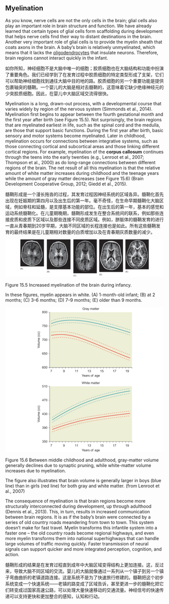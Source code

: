 ## Myelination

As you know, nerve cells are not the only cells in the brain; glial cells also play an important role in brain structure and function. We have already learned that certain types of glial cells form scaffolding during development that helps nerve cells find their way to distant destinations in the brain. Another very important role of glial cells is to provide the myelin sheath that coats axons in the brain. A baby’s brain is relatively unmyelinated, which means that it lacks the [oligodendrocytes](https://en.wikipedia.org/wiki/Oligodendrocyte) that insulate neurons. Therefore, brain regions cannot interact quickly in the infant.

如你所知，神经细胞不是大脑中唯一的细胞；胶质细胞也在大脑结构和功能中扮演了重要角色。我们已经学到了在发育过程中胶质细胞的特定类型形成了支架，它们可以帮助神经细胞找到通往大脑中目的地的路。胶质细胞的另一个重要功能是提供包裹轴突的髓鞘。一个婴儿的大脑是相对去髓鞘的，这意味着它缺少绝缘神经元的少突胶质细胞。因此，在婴儿中大脑区域交流得很快。

Myelination is a long, drawn-out process, with a developmental course that varies widely by region of the nervous system (Simmonds et al., 2014). Myelination first begins to appear between the fourth gestational month and the first year after birth (see Figure 15.5). Not surprisingly, the brain regions that are myelinated earliest in life, such as the spinal cord and the medulla, are those that support basic functions. During the first year after birth, basic sensory and motor systems become myelinated. Later in childhood, myelination occurs for connections between integrative systems, such as those connecting cortical and subcortical areas and those linking different cortical regions. For example, myelination of the **corpus callosum** continues through the teens into the early twenties (e.g., Lenroot et al., 2007; Thompson et al., 2000) as do long-range connections between different regions of the brain. The net result of all this myelination is that the relative amount of white matter increases during childhood and the teenage years while the amount of gray matter decreases (see Figure 15.6) (Brain Development Cooperative Group, 2012; Giedd et al., 2015).

髓鞘形成是一个漫长拖沓的过程，其发育过程因神经系统的区域各异。髓鞘化首先出现在妊娠期的第四月以及出生后的第一年。毫不奇怪，在生命早期髓鞘化大脑区域，例如脊柱和延髓，是支撑基本功能的部位。在出生后的第一年，基本的感觉和运动系统髓鞘化。在儿童期晚期，髓鞘形成发生在整合系统间的联系，例如那些连接皮质和皮质下区域以及那些连接不同皮质区域。例如，胼胝体的髓鞘发育的进行一直从青春期到20岁早期，大脑不同区域的长程连接也是如此。所有这些髓鞘发育的最终结果是在儿童期相对数量的白质增加以及在青春期灰质数量的减少。

<img src='f1.png'/>

Figure 15.5 Increased myelination of the brain during infancy.

In these figures, myelin appears in white. (A) 1-month-old infant; (B) at 2 months; (C) 3–6 months; (D) 7–9 months; (E) older than 9 months.

<img src='f2.png'/>

Figure 15.6 Between middle childhood and adulthood, gray-matter volume generally declines due to synaptic pruning, while white-matter volume increases due to myelination.

The figure also illustrates that brain volume is generally larger in boys (blue line) than in girls (red line) for both gray and white matter.
(from Lenroot et al., 2007)

The consequence of myelination is that brain regions become more structurally interconnected during development, up through adulthood (Dennis et al., 2013). This, in turn, results in increased communication between brain regions. It is as if the baby’s brain were connected by a series of old country roads meandering from town to town. This system doesn’t make for fast travel. Myelin transforms this infantile system into a faster one – the old country roads become regional highways, and even more myelin transforms them into national superhighways that can handle large volumes of traffic moving quickly. Faster transmission of neural signals can support quicker and more integrated perception, cognition, and action.

髓鞘形成的结果是在发育过程直到成年中大脑区域变得结构上更加连接。这，反过来，导致大脑不同区域的交流。婴儿的大脑就像通过一系列从一个镇子到另一个镇子弯曲曲折的老镇道路连接。这是系统不是为了快速旅行修建的。髓鞘把这个初步系统变成一个快速系统——老镇的路变成了区域告诉，甚至更进一步的髓鞘化把它们转变成过国家高速公路，可以处理大量快速移动的交通流量。神经信号的快速传递可以支持更快和更加整合的感知，认知和行动。
